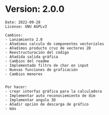 # Version: 2.0.0

    Date: 2022-09-28
    License: GNU AGPLv3
    
    Cambios:
    - Lanzamiento 2.0
    - Añadimos calculo de componentes vectoriales 
    - Añadimos producto cruz de vectores 2D
    - Reestructuración del código
    - Añadida salida gráfica
    - Cambios del readme
    - Implementado filtro de char en input
    - Nuevas funciones de graficación
    - Cambios menores

    
    Por hacer:
    - crear interfaz gráfica para la calculadora
    - Implementar auto reconociemiento de dim
    - Implementar angulo 3D
    - Añadir opción de descarga de gráfico
    - más
